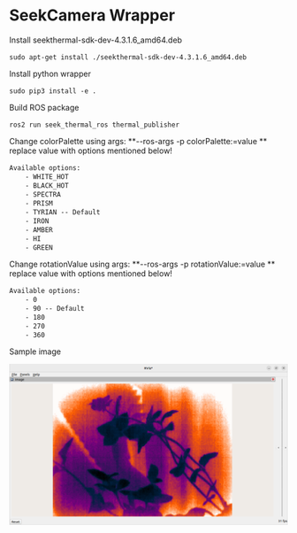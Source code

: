 # SeekCamera Wrapper

Install seekthermal-sdk-dev-4.3.1.6_amd64.deb

    sudo apt-get install ./seekthermal-sdk-dev-4.3.1.6_amd64.deb

Install python wrapper

    sudo pip3 install -e .

Build ROS package

    ros2 run seek_thermal_ros thermal_publisher

Change colorPalette using args: **--ros-args -p colorPalette:=value ** replace value with options mentioned below!

    Available options:
        - WHITE_HOT
        - BLACK_HOT
        - SPECTRA
        - PRISM
        - TYRIAN -- Default
        - IRON
        - AMBER
        - HI
        - GREEN

Change rotationValue using args: **--ros-args -p rotationValue:=value ** replace value with options mentioned below!

    Available options:
        - 0
        - 90 -- Default
        - 180
        - 270
        - 360

Sample image

![Sample RVIZ2](extras/images/sample_rviz2.png?raw=true "Sample RVIZ2")